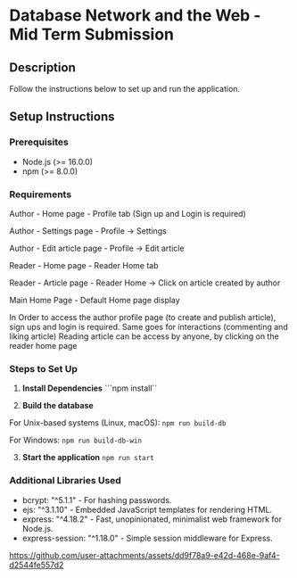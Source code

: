 # Database Network and the Web - Mid Term Submission

## Description
Follow the instructions below to set up and run the application.

## Setup Instructions

### Prerequisites
- Node.js (>= 16.0.0)
- npm (>= 8.0.0)

### Requirements 
Author - Home page - Profile tab (Sign up and Login is required)

Author - Settings page - Profile -> Settings

Author - Edit article page - Profile -> Edit article 

Reader - Home page - Reader Home tab

Reader - Article page - Reader Home -> Click on article created by author

Main Home Page - Default Home page display

In Order to access the author profile page (to create and publish article), sign ups and login is required. Same goes for interactions (commenting and liking article)
Reading article can be access by anyone, by clicking on the reader home page

### Steps to Set Up

1. **Install Dependencies**
```npm install``

2. **Build the database**

For Unix-based systems (Linux, macOS):
```npm run build-db```

For Windows:
```npm run build-db-win```

3. **Start the application**
```npm run start```


### Additional Libraries Used
* bcrypt: "^5.1.1" - For hashing passwords.
* ejs: "^3.1.10" - Embedded JavaScript templates for rendering HTML.
* express: "^4.18.2" - Fast, unopinionated, minimalist web framework for Node.js.
* express-session: "^1.18.0" - Simple session middleware for Express.






https://github.com/user-attachments/assets/dd9f78a9-e42d-468e-9af4-d2544fe557d2

